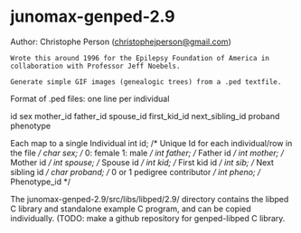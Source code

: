 # junomax-genped-2.9
Author: Christophe Person (christophejperson@gmail.com)

	Wrote this around 1996 for the Epilepsy Foundation of America in collaboration with Professor Jeff Noebels.
 
	Generate simple GIF images (genealogic trees) from a .ped textfile.
 
Format of .ped files: one line per individual
 
 id	sex	mother_id father_id	spouse_id first_kid_id next_sibling_id proband phenotype
 
 Each map to a single Individual
    int id;     /* Unique Id for each individual/row in the file */
	char sex;	/* 0: female	1: male */
	int father;	/* Father id */
	int mother;	/* Mother id */
	int spouse;	/* Spouse id */
	int kid;	/* First kid id */
	int sib;	/* Next sibling id */
	char proband;	/* 0 or 1 pedigree contributor */
	int pheno;	/* Phenotype_id */
	
 The junomax-genped-2.9/src/libs/libped/2.9/ directory contains the libped C library and standalone example C program, and can be copied individually.
 (TODO: make a github repository for genped-libped C library.
 
